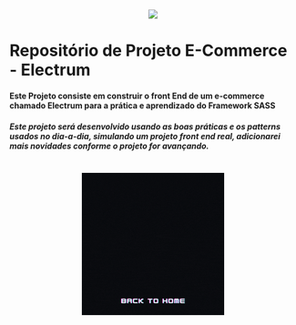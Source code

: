 <div align="center">
<img  height="180em" align="center" src="https://cdn.jsdelivr.net/gh/devicons/devicon/icons/sass/sass-original.svg" />
</div>

#

# Repositório de Projeto E-Commerce - Electrum 

#### Este Projeto consiste em construir o front End de um e-commerce chamado Electrum para a prática e aprendizado do Framework SASS

##### Este projeto será desenvolvido usando as boas práticas e os patterns usados no dia-a-dia, simulando um projeto front end real, adicionarei mais novidades conforme o projeto for avançando.

#
  <div align="center">
<a  href="https://github.com/LeandroDukievicz" target="_blank"><img  height="250em"src="https://github.com/LeandroDukievicz/LeandroDukievicz/blob/main/gif%20btn%20git.gif" target="_blank">
</div>     
